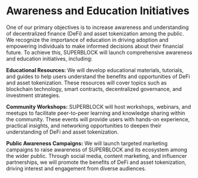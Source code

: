 # Awareness and Education Initiatives

One of our primary objectives is to increase awareness and understanding of decentralized finance (DeFi) and asset tokenization among the public. We recognize the importance of education in driving adoption and empowering individuals to make informed decisions about their financial future. To achieve this, SUPERBLOCK will launch comprehensive awareness and education initiatives, including:

**Educational Resources:** We will develop educational materials, tutorials, and guides to help users understand the benefits and opportunities of DeFi and asset tokenization. These resources will cover topics such as blockchain technology, smart contracts, decentralized governance, and investment strategies.

**Community Workshops:** SUPERBLOCK will host workshops, webinars, and meetups to facilitate peer-to-peer learning and knowledge sharing within the community. These events will provide users with hands-on experience, practical insights, and networking opportunities to deepen their understanding of DeFi and asset tokenization.

**Public Awareness Campaigns:** We will launch targeted marketing campaigns to raise awareness of SUPERBLOCK and its ecosystem among the wider public. Through social media, content marketing, and influencer partnerships, we will promote the benefits of DeFi and asset tokenization, driving interest and engagement from diverse audiences.

